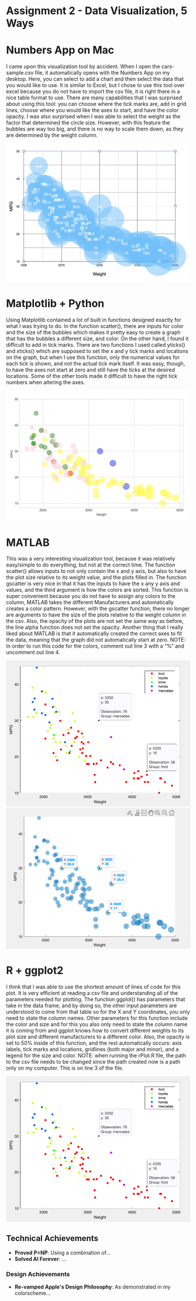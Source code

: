 Assignment 2 - Data Visualization, 5 Ways  
===

# Numbers App on Mac

I came upon this visualization tool by accident. When I open the cars-sample.csv file, it automatically opens with the Numbers App on my desktop. Here, you can select to add a chart and then select the data that you would like to use. It is similar to Excel, but I chose to use this tool over excel because you do not have to import the csv file, it is right there in a nice table format to use. There are many capabilities that I was surprised about using this tool: you can choose where the tick marks are, add in grid lines, choose where you would like the axes to start, and have the color opacity. I was also surprised when I was able to select the weight as the factor that determined the circle size. However, with this feature the bubbles are way too big, and there is no way to  scale them down, as they are determined by the weight column.

![numbers](img/Numbers.png)

# Matplotlib + Python

Using Matplotlib contained a lot of built in functions designed exactly for what I was trying to do. In the function scatter(), there are inputs for color and the size of the bubbles which makes it pretty easy to create a graph that has the bubbles a different size, and color. On the other hand, I found it difficult to add in tick marks. There are two functions I used called yticks() and xticks() which are supposed to set the x and y tick marks and locations on the graph, but when I use this function, only the numerical values for each tick is shown, and not the actual tick mark itself. It was easy, though, to have the axes not start at zero and still have the ticks at the desired locations. Some of the other tools made it difficult to have the right tick numbers when altering the axes.

![pythonPlot](img/pythonPlot.png)

# MATLAB

This was a very interesting visualization tool, because it was relatively easy/simple to do everything, but not at the correct time. The function scatter() allows inputs to not only contain the x and y axis, but also to have the plot size relative to its weight value, and the plots filled in. The function gscatter is very nice in that it has the inputs to have the x any y axis and values, and the third argument is how the colors are sorted. This function is super convenient because you do not have to assign any colors to the column, MATLAB takes the different Manufacturers and automatically creates a color pattern. However, with the gscatter function, there no longer are arguments to have the size of the plots relative to the weight column in the csv. Also, the opacity of the plots are not set the same way as before, the line alpha function does not set the opacity. Another thing that I really liked about MATLAB is that it automatically created the correct axes to fit the data, meaning that the graph did not automatically start at zero.
	NOTE: In order to run this code for the colors, comment out line 3 with a “%” and uncomment out line 4.


![MATLABcolor](img/MATLABcolor.png)
![MATLABsize](img/MATLABsize.png)

# R + ggplot2

I think that I was able to use the shortest amount of lines of code for this plot. It is very efficient at reading a csv file and understanding all of the parameters needed for plotting. The function ggplot() has parameters that take in the data frame, and by doing so, the other input parameters are understood to come from that table so for the X and Y coordinates, you only need to state the column names. Other parameters for this function include the color and size and for this you also only need to state the column name it is coming from and ggplot knows how to convert different weights to its plot size and different manufacturers to a different color. Also, the opacity is set to 50% inside of this function, and the rest automatically occurs: axis labels, tick marks and locations, gridlines (both major and minor), and a legend for the size and color. 
	NOTE: when running the rPlot.R file, the path to the csv file needs to be changed since the path created now is a path only on my computer. This is on line 3 of the file.

![MATLABcolor](img/MATLABcolor.png)


## Technical Achievements
- **Proved P=NP**: Using a combination of...
- **Solved AI Forever**: ...

### Design Achievements
- **Re-vamped Apple's Design Philosophy**: As demonstrated in my colorscheme...
